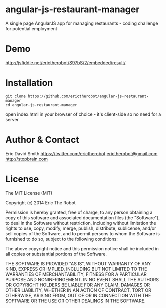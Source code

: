 angular-js-restaurant-manager
=============================

A single page AngularJS app for managing restaurants - coding challenge for potential employment

Demo
=============================

http://jsfiddle.net/erictherobot/S97bS/2/embedded/result/

Installation
=============================
    git clone https://github.com/erictherobot/angular-js-restaurant-manager
    cd angular-js-restaurant-manager
    
open index.html in your browser of choice - it's client-side so no need for a server
  
Author & Contact
=============================
Eric David Smith 
https://twitter.com/erictherobot
erictherobot@gmail.com
http://stopbrain.com

License
=============================
The MIT License (MIT)

Copyright (c) 2014 Eric The Robot

Permission is hereby granted, free of charge, to any person obtaining a copy
of this software and associated documentation files (the "Software"), to deal
in the Software without restriction, including without limitation the rights
to use, copy, modify, merge, publish, distribute, sublicense, and/or sell
copies of the Software, and to permit persons to whom the Software is
furnished to do so, subject to the following conditions:

The above copyright notice and this permission notice shall be included in all
copies or substantial portions of the Software.

THE SOFTWARE IS PROVIDED "AS IS", WITHOUT WARRANTY OF ANY KIND, EXPRESS OR
IMPLIED, INCLUDING BUT NOT LIMITED TO THE WARRANTIES OF MERCHANTABILITY,
FITNESS FOR A PARTICULAR PURPOSE AND NONINFRINGEMENT. IN NO EVENT SHALL THE
AUTHORS OR COPYRIGHT HOLDERS BE LIABLE FOR ANY CLAIM, DAMAGES OR OTHER
LIABILITY, WHETHER IN AN ACTION OF CONTRACT, TORT OR OTHERWISE, ARISING FROM,
OUT OF OR IN CONNECTION WITH THE SOFTWARE OR THE USE OR OTHER DEALINGS IN THE
SOFTWARE.

